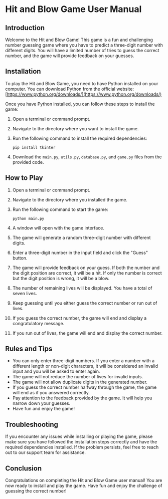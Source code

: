 # Hit and Blow Game User Manual

## Introduction

Welcome to the Hit and Blow Game! This game is a fun and challenging number guessing game where you have to predict a three-digit number with different digits. You will have a limited number of tries to guess the correct number, and the game will provide feedback on your guesses.

## Installation

To play the Hit and Blow Game, you need to have Python installed on your computer. You can download Python from the official website: [https://www.python.org/downloads/](https://www.python.org/downloads/)

Once you have Python installed, you can follow these steps to install the game:

1. Open a terminal or command prompt.
2. Navigate to the directory where you want to install the game.
3. Run the following command to install the required dependencies:

   ```
   pip install tkinter
   ```

4. Download the `main.py`, `utils.py`, `database.py`, and `game.py` files from the provided code.

## How to Play

1. Open a terminal or command prompt.
2. Navigate to the directory where you installed the game.
3. Run the following command to start the game:

   ```
   python main.py
   ```

4. A window will open with the game interface.
5. The game will generate a random three-digit number with different digits.
6. Enter a three-digit number in the input field and click the "Guess" button.
7. The game will provide feedback on your guess. If both the number and the digit position are correct, it will be a hit. If only the number is correct but the digit position is wrong, it will be a blow.
8. The number of remaining lives will be displayed. You have a total of seven lives.
9. Keep guessing until you either guess the correct number or run out of lives.
10. If you guess the correct number, the game will end and display a congratulatory message.
11. If you run out of lives, the game will end and display the correct number.

## Rules and Tips

- You can only enter three-digit numbers. If you enter a number with a different length or non-digit characters, it will be considered an invalid input and you will be asked to enter again.
- The game will not reduce the number of lives for invalid inputs.
- The game will not allow duplicate digits in the generated number.
- If you guess the correct number halfway through the game, the game will end as if you answered correctly.
- Pay attention to the feedback provided by the game. It will help you narrow down your guesses.
- Have fun and enjoy the game!

## Troubleshooting

If you encounter any issues while installing or playing the game, please make sure you have followed the installation steps correctly and have the required dependencies installed. If the problem persists, feel free to reach out to our support team for assistance.

## Conclusion

Congratulations on completing the Hit and Blow Game user manual! You are now ready to install and play the game. Have fun and enjoy the challenge of guessing the correct number!